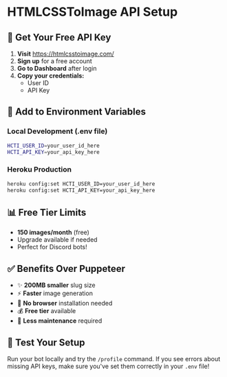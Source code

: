 # HTMLCSSToImage API Setup

## 🎨 Get Your Free API Key

1. **Visit** https://htmlcsstoimage.com/
2. **Sign up** for a free account
3. **Go to Dashboard** after login
4. **Copy your credentials:**
   - User ID
   - API Key

## 🔐 Add to Environment Variables

### Local Development (.env file)
```bash
HCTI_USER_ID=your_user_id_here
HCTI_API_KEY=your_api_key_here
```

### Heroku Production
```bash
heroku config:set HCTI_USER_ID=your_user_id_here
heroku config:set HCTI_API_KEY=your_api_key_here
```

## 📊 Free Tier Limits
- **150 images/month** (free)
- Upgrade available if needed
- Perfect for Discord bots!

## ✅ Benefits Over Puppeteer
- ✨ **200MB smaller** slug size
- ⚡ **Faster** image generation
- 🚀 **No browser** installation needed
- 💰 **Free tier** available
- 🔧 **Less maintenance** required

## 🧪 Test Your Setup
Run your bot locally and try the `/profile` command. If you see errors about missing API keys, make sure you've set them correctly in your `.env` file!

